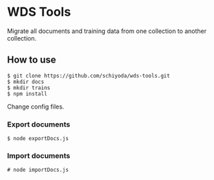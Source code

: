 # WDS Tools
Migrate all documents and training data from one collection to another collection.

## How to use

    $ git clone https://github.com/schiyoda/wds-tools.git
    $ mkdir docs
    $ mkdir trains
    $ npm install

Change config files.

### Export documents
    $ node exportDocs.js
    
### Import documents
    # node importDocs.js
    
###
